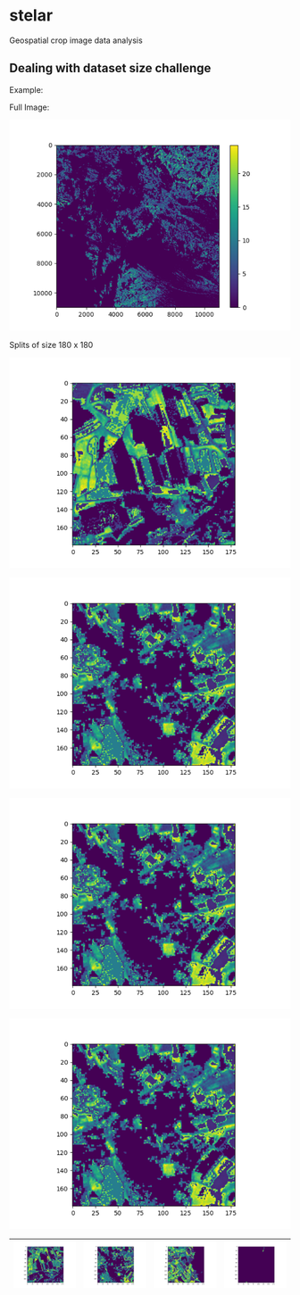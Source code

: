 # stelar
Geospatial crop image data analysis

## Dealing with dataset size challenge

Example: 

Full Image: 

![plot](./showcase_images/splitting/test1.png)

Splits of size 180 x 180

![plot](./showcase_images/splitting/img0_0tt.png)

![plot](./showcase_images/splitting/img0_1tt.png)

![plot](./showcase_images/splitting/img0_1tt.png)

![plot](./showcase_images/splitting/img0_1tt.png)


| ![Image 1](./showcase_images/splitting/img0_0tt.png) | ![Image 2](./showcase_images/splitting/img0_1tt.png) | ![Image 3](./showcase_images/splitting/img0_2tt.png) | ![Image 2](./showcase_images/splitting/img0_3tt.png) |
|---|---|--|--|

